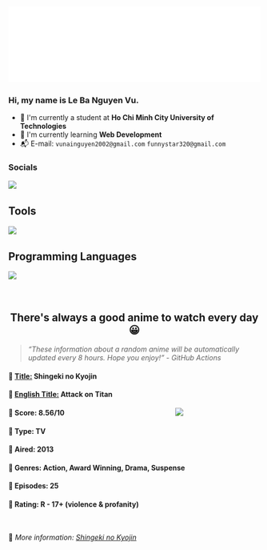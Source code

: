 
<img src="svg/nai.svg" />

<br />

<h3>Hi, my name is <strong>Le Ba Nguyen Vu</strong>.</h3>

- 🏫 I'm currently a student at **Ho Chi Minh City University of Technologies**
- 👀 I'm currently learning **Web Development**
- 📬 E-mail: `vunainguyen2002@gmail.com` `funnystar320@gmail.com`


<h3>Socials</h3>
<a target="_blank" href="https://instagram.com/vu.le1352"><img src="https://img.shields.io/badge/Instagram-%23E4405F.svg?style=for-the-badge&logo=Instagram&logoColor=white" /></a>

<p>
  <h2>Tools</h2>
  <a href="https://skillicons.dev">
    <img src="https://skillicons.dev/icons?i=git,dotnet,mongodb,express,react,nodejs,bootstrap,tailwind,laravel,docker&theme=dark" />
  </a>

  <br />

  <h2>Programming Languages</h2>

  <a href="https://skillicons.dev">
    <img src="https://skillicons.dev/icons?i=javascript,typescript,html,css,cs,php&theme=dark" />
  </a>
</p>

<br />

<h2 align="center">There's always a good anime to watch every day 😀</h2>

<blockquote>
<i>
<q>These information about a random anime will be automatically updated every 8 hours. Hope you enjoy!</q> - GitHub Actions
</i>
</blockquote>

<h4>
  <strong>🥭 <u>Title:</u></strong> Shingeki no Kyojin
</h4>

<h4>🌿 <u>English Title:</u> Attack on Titan</h4>

<img align="right" width="170" src=https://cdn.myanimelist.net/images/anime/10/47347.jpg />

<h4>🌱 Score: 8.56/10</h4>

<h4>🌲 Type: TV</h4>

<h4>🌴 Aired: 2013</h4>

<h4>🌵 Genres: Action, Award Winning, Drama, Suspense</h4>

<h4>🥑 Episodes: 25</h4>

<h4>🍏 Rating: R - 17+ (violence & profanity)</h4>

<br />

🍂 *More information: [Shingeki no Kyojin](https://myanimelist.net/anime/16498/Shingeki_no_Kyojin)*
    